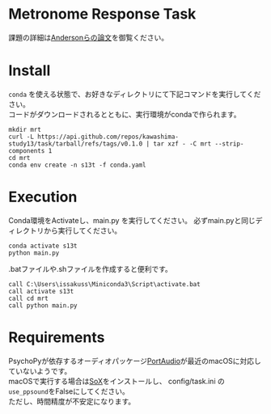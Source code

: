 # Metronome Response Task

課題の詳細は[Andersonらの論文](https://link.springer.com/article/10.3758/s13414-020-02131-x)を御覧ください。

# Install

`conda` を使える状態で、お好きなディレクトリにて下記コマンドを実行してください。  
コードがダウンロードされるとともに、実行環境がcondaで作られます。

```
mkdir mrt
curl -L https://api.github.com/repos/kawashima-study13/task/tarball/refs/tags/v0.1.0 | tar xzf - -C mrt --strip-components 1
cd mrt
conda env create -n s13t -f conda.yaml
```

# Execution

Conda環境をActivateし、main.py を実行してください。
必ずmain.pyと同じディレクトリから実行してください。

```
conda activate s13t
python main.py
```

.batファイルや.shファイルを作成すると便利です。

```.batファイルの例
call C:\Users\issakuss\Miniconda3\Script\activate.bat
call activate s13t
call cd mrt
call python main.py
```

# Requirements

PsychoPyが依存するオーディオパッケージ[PortAudio](https://github.com/PortAudio/portaudio)が最近のmacOSに対応していないようです。  
macOSで実行する場合は[SoX](http://sox.sourceforge.net)をインストールし、 config/task.ini の`use_ppsound`をFalseにしてください。  
ただし、時間精度が不安定になります。
